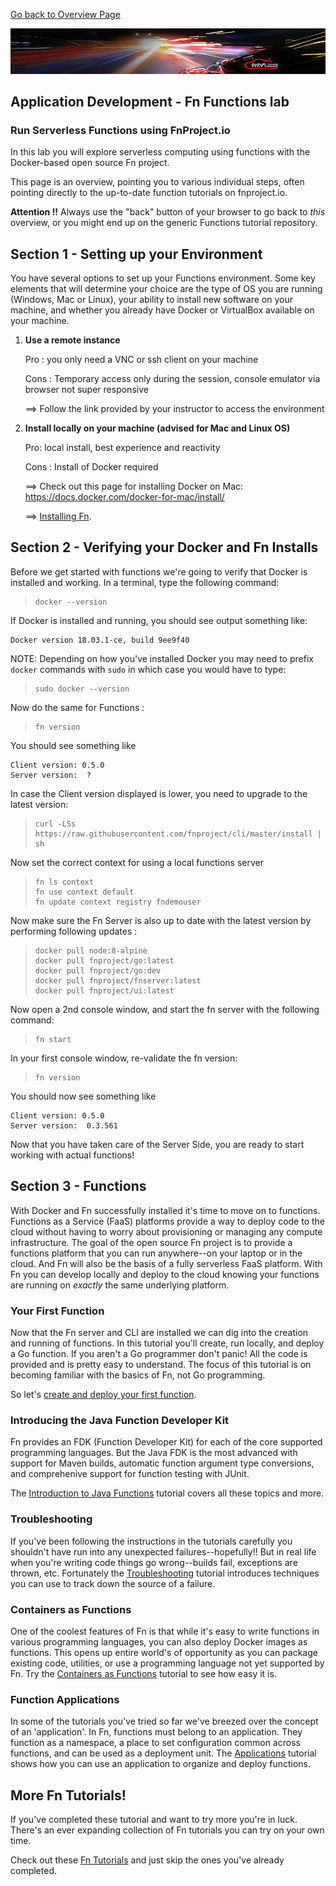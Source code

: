 [Go back to Overview Page](../AppDevInfra.md)

![](../../common/images/customer.logo2.png)
## Application Development - Fn Functions lab ##
### Run Serverless Functions using FnProject.io ###

In this lab you will explore serverless computing using functions with the
Docker-based open source Fn project.

This page is an overview, pointing you to various individual steps, often pointing directly to the up-to-date function tutorials on fnproject.io.

**Attention !!** Always use the "back" button of your browser to go back to *this* overview, or you might end up on the generic Functions tutorial repository.


## Section 1 - Setting up your Environment ##

You have several options to set up your Functions environment.  Some key elements that will determine your choice are the type of OS you are running (Windows, Mac or Linux), your ability to install new software on your machine, and whether you already have Docker or VirtualBox available on your machine.

1. **Use a remote instance**

    Pro : you only need a VNC or ssh client on your machine
    
    Cons : Temporary access only during the session, console emulator via browser not super responsive
    
    ==> Follow the link provided by your instructor to access the environment
    
2. **Install locally on your machine (advised for Mac and Linux OS)**

    Pro: local install, best experience and reactivity

    Cons : Install of Docker required

    ==> Check out this page for installing Docker on Mac: https://docs.docker.com/docker-for-mac/install/

    ==> [Installing Fn](http://fnproject.io/tutorials/install).


## Section 2 - Verifying your Docker and Fn Installs

Before we get started with functions we're going to verify that Docker is
installed and working. In a terminal, type the following command:

>```
> docker --version
>```

If Docker is installed and running, you should see output something like:

```
Docker version 18.03.1-ce, build 9ee9f40
```

NOTE: Depending on how you've installed Docker you may need to prefix `docker`
commands with `sudo` in which case you would have to type:

>```
> sudo docker --version
>```

Now do the same for Functions :

>```
> fn version
>```

You should see something like 

```
Client version: 0.5.0
Server version:  ?
```

In case the Client version displayed is lower, you need to upgrade to the latest version:

>```
> curl -LSs https://raw.githubusercontent.com/fnproject/cli/master/install | sh
>```

Now set the correct context for using a local functions server

>```
> fn ls context
> fn use context default
> fn update context registry fndemouser
>```

Now make sure the Fn Server is also up to date with the latest version by performing following updates :

>```
> docker pull node:8-alpine
> docker pull fnproject/go:latest
> docker pull fnproject/go:dev
> docker pull fnproject/fnserver:latest
> docker pull fnproject/ui:latest
>```

Now open a 2nd console window, and start the fn server with the following command:

>```
> fn start
>```

In your first console window, re-validate the fn version:

>```
> fn version
>```

You should now see something like 

```
Client version: 0.5.0
Server version:  0.3.561
```

Now that you have taken care of the Server Side, you are ready to start working with actual functions!


## Section 3 - Functions

With Docker and Fn successfully installed it's time to move on to functions.
Functions as a Service (FaaS) platforms provide a way to deploy code to
the cloud without having to worry about provisioning or managing any compute
infrastructure. The goal of the open source Fn project is to provide a functions
platform that you can run anywhere--on your laptop or in the cloud. And Fn will
also be the basis of a fully serverless FaaS platform.  With Fn you can develop
locally and deploy to the cloud knowing your functions are running on *exactly*
the same underlying platform.

### Your First Function

Now that the Fn server and CLI are installed we can dig into the creation and
running of functions.  In this tutorial you'll create, run locally, and deploy
a Go function.  If you aren't a Go programmer don't panic! All the code is
provided and is pretty easy to understand.  The focus of this tutorial is on
becoming familiar with the basics of Fn, not Go programming.

So let's [create and deploy your first function](http://fnproject.io/tutorials/Introduction).

### Introducing the Java Function Developer Kit

Fn provides an FDK (Function Developer Kit) for each of the core supported
programming languages.  But the Java FDK is the most advanced with support for
Maven builds, automatic function argument type conversions, and comprehenive
support for function testing with JUnit.

The [Introduction to Java Functions](http://fnproject.io/tutorials/JavaFDKIntroduction)
tutorial covers all these topics and more.

### Troubleshooting

If you've been following the instructions in the tutorials carefully you
shouldn't have run into any unexpected failures--hopefully!!  But in real life
when you're writing code things go wrong--builds fail, exceptions are thrown,
etc.  Fortunately the [Troubleshooting](http://fnproject.io/tutorials/Troubleshooting)
tutorial introduces techniques you can use to track down the source of a
failure.

### Containers as Functions

One of the coolest features of Fn is that while it's easy to write functions
in various programming languages, you can also deploy Docker images as
functions. This opens up entire world's of opportunity as you can package
existing code, utilities, or use a programming language not yet supported by
Fn.  Try the [Containers as Functions](http://fnproject.io/tutorials/ContainerAsFunction/)
tutorial to see how easy it is.

### Function Applications

In some of the tutorials you've tried so far we've breezed over the concept
of an 'application'. In Fn, functions must belong to an application. They
function as a namespace, a place to set configuration common across functions,
and can be used as a deployment unit.  The
[Applications](http://fnproject.io/tutorials/Apps) tutorial shows how you can
use an application to organize and deploy functions.

## More Fn Tutorials!

If you've completed these tutorial and want to try
more you're in luck.  There's an ever expanding
collection of Fn tutorials you can try on your own time.

Check out these [Fn Tutorials](http://fnproject.io/tutorials) and just
skip the ones you've already completed.